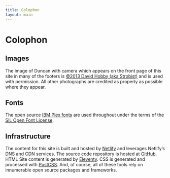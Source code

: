 ```yaml
---
title: Colophon
layout: main
---
```


# Colophon

## Images

The image of Duncan with camera which appears on the front page of this site in many of the footers is [©2013 David Hobby (aka Strobist)](http://strobist.blogspot.com/) and is used with permission. All other photographs are credited as properly as possible where they appear.

## Fonts

The open source [IBM Plex fonts](https://www.ibm.com/plex) are used throughout under the terms of the [SIL Open Font License](https://opensource.org/licenses/OFL-1.1).

## Infrastructure

The content for this site is built and hosted by [Netlify](https://www.netlify.com/) and leverages Netlify’s DNS and CDN services. The source code repository is hosted at [GitHub](https://github.com/duncan/duncandavidson.com). HTML Site content is generated by [Eleventy](https://www.11ty.io/). CSS is generated and processed with [PostCSS](https://postcss.org/). And, of course, all of these tools rely on innumerable open source packages and frameworks.